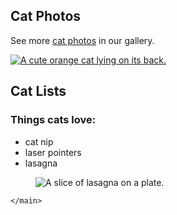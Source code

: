  <section>
        <h2>Cat Photos</h2>
        <!-- TODO: Add link to cat photos -->
        <p>See more <a target="_blank" href="https://freecatphotoapp.com">cat photos</a> in our gallery.</p>
        <a href="https://freecatphotoapp.com"><img src="https://cdn.freecodecamp.org/curriculum/cat-photo-app/relaxing-cat.jpg" alt="A cute orange cat lying on its back."></a>
      </section>
      <section>
        <h2>Cat Lists</h2>
        <h3>Things cats love:</h3>
         <ul>
          <li>cat nip</li>
          <li>laser pointers</li>
          <li>lasagna</li>
        </ul>
      <figure> <img src="https://cdn.freecodecamp.org/curriculum/cat-photo-app/lasagna.jpg" alt="A slice of lasagna on a plate."></figure>
        </section>
      
    </main>
         
